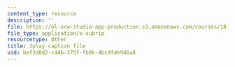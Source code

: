```yaml
---
content_type: resource
description: ''
file: https://ol-ocw-studio-app-production.s3.amazonaws.com/courses/18-03-differential-equations-spring-2010/bef3d0d2c44b375ffb8b4bcdfde946a8_qZHseRxAWZ8.srt
file_type: application/x-subrip
resourcetype: Other
title: 3play caption file
uid: bef3d0d2-c44b-375f-fb8b-4bcdfde946a8
---
```

